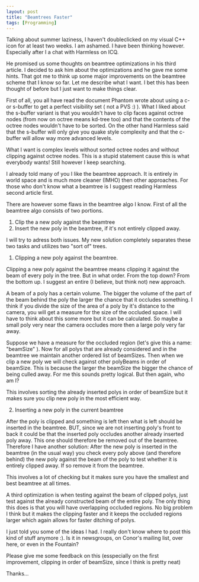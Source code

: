 ```yaml
---
layout: post
title: "Beamtrees Faster"
tags: [Programming]
---
```


Talking about summer laziness, I haven't doubleclicked on my visual C++ icon for at least two weeks. I am ashamed. I have been thinking however. Especially after I a chat with Harmless on ICQ. 

He promised us some thoughts on beamtree optimizations in his third article. I decided to ask him about the optimizations and he gave me some hints. That got me to think up some major improvements on the beamtree scheme that I know so far. Let me describe what I want. I bet this has been thought of before but I just want to make things clear. 

First of all, you all have read the document Phantom wrote about using a c- or s-buffer to get a perfect visibility set ( not a PVS :) ). What I liked about the s-buffer variant is that you wouldn't have to clip faces against octree nodes (from now on octree means kd-tree too) and that the contents of the octree nodes wouldn't have to be sorted. On the other hand Harmless said that the s-buffer will only give you quake style complexity and that the c-buffer will allow way more advanced levels. 

What I want is complex levels without sorted octree nodes and without clipping against octree nodes. This is a stupid statement cause this is what everybody wants! Still however I keep searching. 

I already told many of you I like the beamtree approach. It is entirely in world space and is much more cleaner (IMHO) then other approaches. For those who don't know what a beamtree is I suggest reading Harmless second article first. 

There are however some flaws in the beamtree algo I know. First of all the beamtree algo consists of two portions. 

1. Clip the a new poly against the beamtree
2. Insert the new poly in the beamtree, if it's not entirely clipped away. 

I will try to adress both issues. My new solution completely separates these two tasks and utilizes two "sort of" trees. 

1. Clipping a new poly against the beamtree. 

Clipping a new poly against the beamtree means clipping it against the beam of every poly in the tree. But in what order. From the top down? From the bottom up. I suggest an entire (I believe, but think not) new approach. 

A beam of a poly has a certain volume. The bigger the volume of the part of the beam behind the poly the larger the chance that it occludes something. I think if you divide the size of the area of a poly by it's distance to the camera, you will get a measure for the size of the occluded space. I will have to think about this some more but it can be calculated. So maybe a small poly very near the camera occludes more then a large poly very far away. 

Suppose we have a measure for the occluded region (let's give this a name: "beamSize" ). Now for all polys that are already considered and in the beamtree we maintain another ordered list of beamSizes. Then when we clip a new poly we will check against other polyBeams in order of beamSize. This is because the larger the beamSize the bigger the chance of being culled away. For me this sounds pretty logical. But then again, who am I? 

This involves sorting the already inserted polys in order of beamSize but it makes sure you clip new poly in the most efficient way. 

2. Inserting a new poly in the current beamtree 

After the poly is clipped and something is left then what is left should be inserted in the beamtree. BUT, since we are not inserting poly's front to back it could be that the inserted poly occludes another already inserted poly away. This one should therefore be removed out of the beamtree. Therefore I have another solution: After the new poly is inserted in the beamtree (in the usual way) you check every poly above (and therefore behind) the new poly against the beam of the poly to test whether it is entirely clipped away. If so remove it from the beamtree. 

This involves a lot of checking but it makes sure you have the smallest and best beamtree at all times. 

A third optimization is when testing against the beam of clipped polys, just test against the already constructed beam of the entire poly. The only thing this does is that you will have overlapping occluded regions. No big problem I think but it makes the clipping faster and it keeps the occluded regions larger which again allows for faster ditching of polys. 

I just told you some of the ideas I had. I really don't know where to post this kind of stuff anymore :). Is it in newsgroups, on Conor's mailing list, over here, or even in the Fountain? 

Please give me some feedback on this (esspecially on the first improvement, clipping in order of beamSize, since I think is pretty neat) 

Thanks...